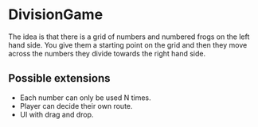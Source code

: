 # DivisionGame

The idea is that there is a grid of numbers and numbered frogs on the left hand 
side. You give them a starting point on the grid and then they move across the
numbers they divide towards the right hand side.

## Possible extensions

* Each number can only be used N times.
* Player can decide their own route.
* UI with drag and drop.